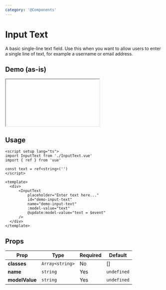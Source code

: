 ```yaml
---
category: '@Components'
---
```


<script setup lang="ts">
    import { ref } from 'vue'
    import InputTextDemo from './InputTextDemo.vue'
</script>

# Input Text
A basic single-line text field. Use this when you want to allow users to enter a single line of text, for example a username or email address.

## Demo (as-is)

<iframe data-why class="iframe-demo">
    <InputTextDemo />
</iframe>

## Usage

```vue
<script setup lang="ts">
import InputText from './InputText.vue'
import { ref } from 'vue'

const text = ref<string>('')
</script>

<template>
  <div>
      <InputText
          placeholder="Enter text here..."
          id="demo-input-text"
          name="demo-input-text"
          :model-value="text"
          @update:model-value="text = $event"
      />
  </div>
</template>
```

## Props

| Prop           | Type                                        | Required | Default     |
|----------------|---------------------------------------------|----------|-------------|
| **classes**    | `Array<string>`                             | No       | []          |
| **name**       | `string`                                    | Yes      | `undefined` |
| **modelValue** | `string`                                    | Yes      | `undefined` |
